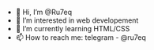 - 👋 Hi, I’m @Ru7eq
- 👀 I’m interested in web developement
- 🌱 I’m currently learning HTML/CSS
- 📫 How to reach me: telegram - @ru7eq 
